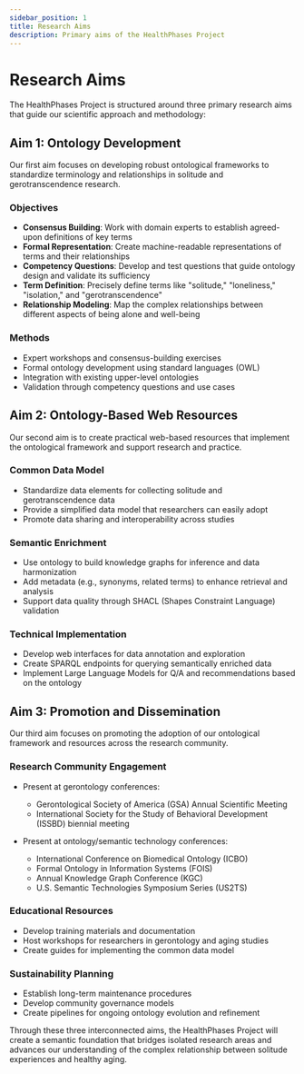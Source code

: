 ```yaml
---
sidebar_position: 1
title: Research Aims
description: Primary aims of the HealthPhases Project
---
```


# Research Aims

The HealthPhases Project is structured around three primary research aims that guide our scientific approach and methodology:

## Aim 1: Ontology Development

Our first aim focuses on developing robust ontological frameworks to standardize terminology and relationships in solitude and gerotranscendence research.

### Objectives
- **Consensus Building**: Work with domain experts to establish agreed-upon definitions of key terms
- **Formal Representation**: Create machine-readable representations of terms and their relationships
- **Competency Questions**: Develop and test questions that guide ontology design and validate its sufficiency
- **Term Definition**: Precisely define terms like "solitude," "loneliness," "isolation," and "gerotranscendence"
- **Relationship Modeling**: Map the complex relationships between different aspects of being alone and well-being

### Methods
- Expert workshops and consensus-building exercises
- Formal ontology development using standard languages (OWL)
- Integration with existing upper-level ontologies
- Validation through competency questions and use cases

## Aim 2: Ontology-Based Web Resources

Our second aim is to create practical web-based resources that implement the ontological framework and support research and practice.

### Common Data Model
- Standardize data elements for collecting solitude and gerotranscendence data
- Provide a simplified data model that researchers can easily adopt
- Promote data sharing and interoperability across studies

### Semantic Enrichment
- Use ontology to build knowledge graphs for inference and data harmonization
- Add metadata (e.g., synonyms, related terms) to enhance retrieval and analysis
- Support data quality through SHACL (Shapes Constraint Language) validation

### Technical Implementation
- Develop web interfaces for data annotation and exploration
- Create SPARQL endpoints for querying semantically enriched data
- Implement Large Language Models for Q/A and recommendations based on the ontology

## Aim 3: Promotion and Dissemination

Our third aim focuses on promoting the adoption of our ontological framework and resources across the research community.

### Research Community Engagement
- Present at gerontology conferences:
  - Gerontological Society of America (GSA) Annual Scientific Meeting
  - International Society for the Study of Behavioral Development (ISSBD) biennial meeting

- Present at ontology/semantic technology conferences:
  - International Conference on Biomedical Ontology (ICBO)
  - Formal Ontology in Information Systems (FOIS)
  - Annual Knowledge Graph Conference (KGC)
  - U.S. Semantic Technologies Symposium Series (US2TS)

### Educational Resources
- Develop training materials and documentation
- Host workshops for researchers in gerontology and aging studies
- Create guides for implementing the common data model

### Sustainability Planning
- Establish long-term maintenance procedures
- Develop community governance models
- Create pipelines for ongoing ontology evolution and refinement

Through these three interconnected aims, the HealthPhases Project will create a semantic foundation that bridges isolated research areas and advances our understanding of the complex relationship between solitude experiences and healthy aging. 